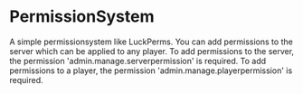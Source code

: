# PermissionSystem

A simple permissionsystem like LuckPerms. You can add permissions to the server which can be applied to any player.
To add permissions to the server, the permission 'admin.manage.serverpermission' is required.
To add permissions to a player, the permission 'admin.manage.playerpermission' is required.

